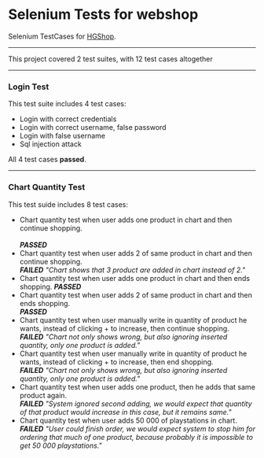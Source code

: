# **Selenium Tests for webshop**


Selenium TestCases for [HGShop](https://www.hgshop.hr/).

---

This project covered 2 test suites, with 12 test cases altogether

---
### Login Test

This test suite includes 4 test cases:
- Login with correct credentials
- Login with correct username, false password
- Login with false username
- Sql injection attack

All 4 test cases **passed**.

---
### Chart Quantity Test

This test suide includes 8 test cases: 
- Chart quantity test when user adds one product in chart and then continue shopping.<br/>  
**_PASSED_**<br/> 
- Chart quantity test when user adds 2 of same product in chart and then continue shopping.<br/> 
**_FAILED_**  *"Chart shows that 3 product are added in chart instead of 2."*<br/> 
- Chart quantity test when user adds one product in chart and then ends shopping. 
**_PASSED_**<br/> 
- Chart quantity test when user adds 2 of same product in chart and then ends shopping. <br/> 
**_PASSED_**<br/> 
- Chart quantity test when user manually write in quantity of product he wants, instead of clicking + to increase, then continue shopping.<br/>  **_FAILED_**  *"Chart not only shows wrong, but also ignoring inserted quantity, only one product is added."*<br/> 
- Chart quantity test when user manually write in quantity of product he wants, instead of clicking + to increase, then end shopping. <br/> **_FAILED_**  *"Chart not only shows wrong, but also ignoring inserted quantity, only one product is added."*<br/> 
- Chart quantity test when user adds one product, then he adds that same product again.
<br/> **_FAILED_**  *"System ignored second adding, we would expect that quantity of that product would increase in this case, but it remains same."*<br/> 
- Chart quantity test when user adds 50 000 of playstations in chart.
<br/> **_FAILED_**  *"User could finish order, we would expect system to stop him for ordering that much of one product, because probably it is impossible to get 50 000 playstations."*<br/> 
